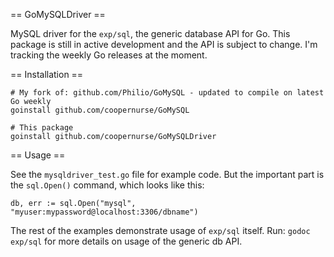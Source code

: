 == GoMySQLDriver ==

MySQL driver for the `exp/sql`, the generic database API for Go.  This package is still in active development and the API is subject to change.  I'm tracking the weekly Go releases at the moment.

== Installation ==

    # My fork of: github.com/Philio/GoMySQL - updated to compile on latest Go weekly
    goinstall github.com/coopernurse/GoMySQL
    
    # This package
    goinstall github.com/coopernurse/GoMySQLDriver

== Usage ==

See the `mysqldriver_test.go` file for example code.  But the important part is the `sql.Open()` command, which looks like this:

    db, err := sql.Open("mysql", "myuser:mypassword@localhost:3306/dbname")
    
The rest of the examples demonstrate usage of `exp/sql` itself.  Run: `godoc exp/sql` for more details on usage of the generic db API.

    

